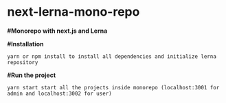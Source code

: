 # next-lerna-mono-repo

**#Monorepo with next.js and Lerna**

  **#Installation**
  
    yarn or npm install to install all dependencies and initialize lerna repository
    
  **#Run the project**
  
    yarn start start all the projects inside monorepo (localhost:3001 for admin and localhost:3002 for user)
